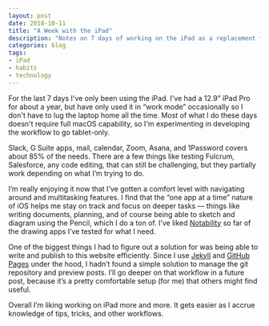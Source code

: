 ```yaml
---
layout: post
date: 2018-10-11
title: "A Week with the iPad"
description: "Notes on 7 days of working on the iPad as a replacement for the Mac."
categories: blog
tags:
- iPad
- habits
- technology
---
```


For the last 7 days I've only been using the iPad. I've had a 12.9” iPad Pro for about a year, but have only used it in “work mode” occasionally so I don't have to lug the laptop home all the time. Most of what I do these days doesn't require full macOS capability, so I'm experimenting in developing the workflow to go tablet-only.

Slack, G Suite apps, mail, calendar, Zoom, Asana, and 1Password covers about 85% of the needs. There are a few things like testing Fulcrum, Salesforce, any code editing, that can still be challenging, but they partially work depending on what I’m trying to do.

I’m really enjoying it now that I’ve gotten a comfort level with navigating around and multitasking features. I find that the “one app at a time” nature of iOS helps me stay on track and focus on deeper tasks — things like writing documents, planning, and of course being able to sketch and diagram using the Pencil, which I do a ton of. I’ve liked [Notability](http://gingerlabs.com/) so far of the drawing apps I’ve tested for what I need.

One of the biggest things I had to figure out a solution for was being able to write and publish to this website efficiently. Since I use [Jekyll](https://jekyllrb.com) and [GitHub Pages](https://pages.github.com) under the hood, I hadn’t found a simple solution to manage the git repository and preview posts. I’ll go deeper on that workflow in a future post, because it’s a pretty comfortable setup (for me) that others might find useful.

Overall I’m liking working on iPad more and more. It gets easier as I accrue knowledge of tips, tricks, and other workflows.